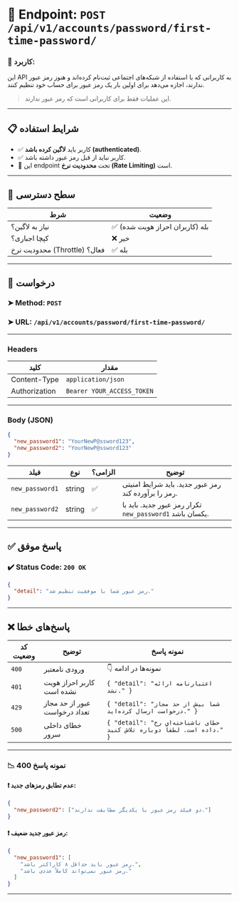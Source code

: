 # 📌 Endpoint: `POST /api/v1/accounts/password/first-time-password/`

### 🎯 کاربرد:

این API به کاربرانی که با استفاده از شبکه‌های اجتماعی ثبت‌نام کرده‌اند و هنوز رمز عبور ندارند، اجازه می‌دهد برای اولین بار یک رمز عبور برای حساب خود تنظیم کنند.

> این عملیات فقط برای کاربرانی است که رمز عبور ندارند.

---

## 📋 شرایط استفاده

* ✅ کاربر باید **لاگین کرده باشد (authenticated)**.
* ✅ کاربر نباید از قبل رمز عبور داشته باشد.
* 🚦 این endpoint تحت **محدودیت نرخ (Rate Limiting)** است.

---

## 🔐 سطح دسترسی

| شرط                          | وضعیت                        |
| ---------------------------- | ---------------------------- |
| نیاز به لاگین؟               | ✅ بله (کاربران احراز هویت شده) |
| کپچا اجباری؟                 | ❌ خیر                        |
| محدودیت نرخ (Throttle) فعال؟ | ✅ بله                        |

---

## 📨 درخواست

### ➤ Method: `POST`

### ➤ URL: `/api/v1/accounts/password/first-time-password/`

---

### Headers

| کلید          | مقدار              |
| ------------- | ------------------ |
| Content-Type  | `application/json` |
| Authorization | `Bearer YOUR_ACCESS_TOKEN` |

---

### Body (JSON)

```json
{
  "new_password1": "YourNewP@ssword123",
  "new_password2": "YourNewP@ssword123"
}
```

| فیلد          | نوع    | الزامی؟ | توضیح                                                                 |
| ------------- | ------ | ------- | --------------------------------------------------------------------- |
| `new_password1` | string | ✅       | رمز عبور جدید. باید شرایط امنیتی رمز را برآورده کند.                  |
| `new_password2` | string | ✅       | تکرار رمز عبور جدید. باید با `new_password1` یکسان باشد.               |

---

## ✅ پاسخ موفق

### ✔️ Status Code: `200 OK`

```json
{
  "detail": "رمز عبور شما با موفقیت تنظیم شد."
}
```

---

## ❌ پاسخ‌های خطا

| کد وضعیت | توضیح                               | نمونه پاسخ                                                                                                      |
| -------- | ------------------------------------ | --------------------------------------------------------------------------------------------------------------- |
| `400`    | ورودی نامعتبر                       | 👇 نمونه‌ها در ادامه                                                                                            |
| `401`    | کاربر احراز هویت نشده است           | `{ "detail": "اعتبارنامه ارائه نشد." }`                                                                       |
| `429`    | عبور از حد مجاز تعداد درخواست        | `{ "detail": "شما بیش از حد مجاز درخواست ارسال کرده‌اید." }`                                                     |
| `500`    | خطای داخلی سرور                     | `{ "detail": "خطای ناشناخته‌ای رخ داده است. لطفاً دوباره تلاش کنید." }`                                         |

---

### 📉 نمونه پاسخ 400

#### ❗ عدم تطابق رمزهای جدید:

```json
{
  "new_password2": ["دو فیلد رمز عبور با یکدیگر مطابقت ندارند."]
}
```

#### ❗ رمز عبور جدید ضعیف:

```json
{
  "new_password1": [
    "رمز عبور باید حداقل ۸ کاراکتر باشد.",
    "رمز عبور نمی‌تواند کاملاً عددی باشد."
  ]
}
```

---
